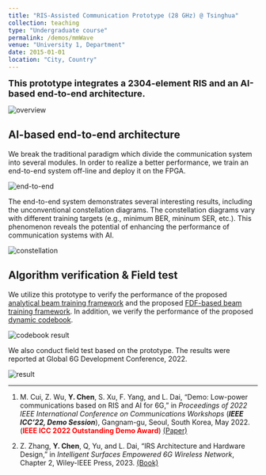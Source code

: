 ```yaml
---
title: "RIS-Assisted Communication Prototype (28 GHz) @ Tsinghua"
collection: teaching
type: "Undergraduate course"
permalink: /demos/mmWave
venue: "University 1, Department"
date: 2015-01-01
location: "City, Country"
---
```


<font size = 4><b>This prototype integrates a 2304-element RIS and an AI-based end-to-end architecture.</b></font>

<p></p>

![overview](https://hericenes.github.io/yuhaochen.github.io/images/mmWave-prototype.png)

## AI-based end-to-end architecture

We break the traditional paradigm which divide the communication system into several modules. In order to realize a better performance, we train an end-to-end system off-line and deploy it on the FPGA.

![end-to-end](https://hericenes.github.io/yuhaochen.github.io/images/end-to-end.png)

The end-to-end system demonstrates several interesting results, including the unconventional constellation diagrams. The constellation diagrams vary with different training targets (e.g., minimum BER, mininum SER, etc.). This phenomenon reveals the potential of enhancing the performance of communication systems with AI.

![constellation](https://hericenes.github.io/yuhaochen.github.io/images/constellation.png)

## Algorithm verification & Field test

We utilize this prototype to verify the performance of the proposed [analytical beam training framework](https://hericenes.github.io/yuhaochen.github.io/research/RIS/analytical) and the proposed [FDF-based beam training framework](https://hericenes.github.io/yuhaochen.github.io/research/ELAA/UCA). In addition, we verify the performance of the proposed [dynamic codebook](https://hericenes.github.io/yuhaochen.github.io/research/RIS/Accurate).

![codebook result](https://hericenes.github.io/yuhaochen.github.io/images/codebook-test.png)

We also conduct field test based on the prototype. The results were reported at Global 6G Development Conference, 2022. 

![result](https://hericenes.github.io/yuhaochen.github.io/images/mmWave-result.png)

----

1. M. Cui, Z. Wu, **Y. Chen**, S. Xu, F. Yang, and L. Dai, “Demo: Low-power communications based on RIS and AI for 6G,” in *Proceedings of 2022 IEEE International Conference on Communications Workshops* (<b><i>IEEE ICC’22, Demo Session</i></b>), Gangnam-gu, Seoul, South Korea, May 2022. (<font color=red><b>IEEE ICC 2022 Outstanding Demo Award</b></font>) [(Paper)](https://hericenes.github.io/yuhaochen.github.io/files/Demo_Low-power_Communications_Based_on_RIS_and_AI_for_6G.pdf)

2. Z. Zhang, **Y. Chen**, Q, Yu, and L. Dai, “IRS Architecture and Hardware Design,” in *Intelligent Surfaces Empowered 6G Wireless Network*, Chapter 2, Wiley-IEEE Press, 2023. [(Book)](https://www.wiley.com/en-ie/Intelligent+Surfaces+Empowered+6G+Wireless+Network-p-9781119913092)